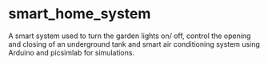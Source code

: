 # smart_home_system
A smart system used to turn the garden lights on/ off, control the opening and closing of an underground tank and smart air conditioning system using Arduino and picsimlab for simulations.
